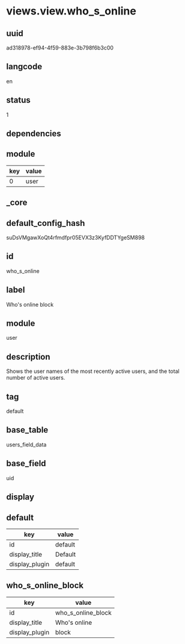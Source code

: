 # views.view.who_s_online

## uuid
ad318978-ef94-4f59-883e-3b798f6b3c00

## langcode
en

## status
1

## dependencies

## module
|key|value|
|-|-|
|0|user|


## _core

## default_config_hash
suDsVMgawXoQt4rfmdfpr05EVX3z3KyfDDTYgeSM898

## id
who_s_online

## label
Who's online block

## module
user

## description
Shows the user names of the most recently active users, and the total number of active users.

## tag
default

## base_table
users_field_data

## base_field
uid

## display

## default
|key|value|
|-|-|
|id|default|
|display_title|Default|
|display_plugin|default|


## who_s_online_block
|key|value|
|-|-|
|id|who_s_online_block|
|display_title|Who's online|
|display_plugin|block|

